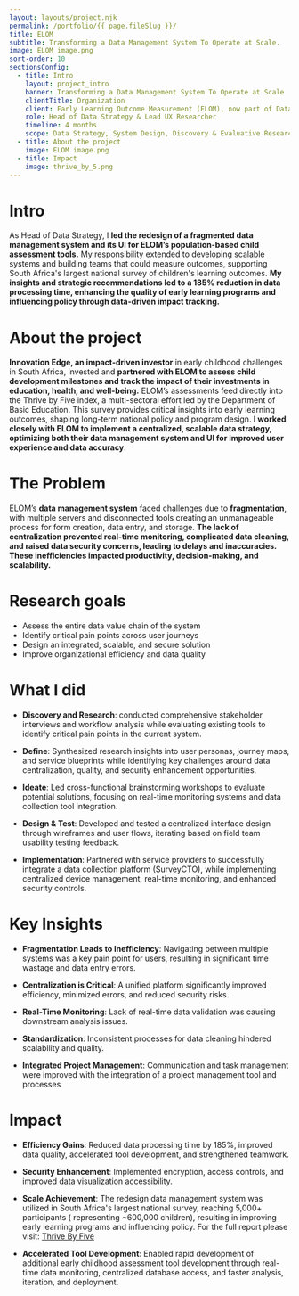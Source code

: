 ```yaml
---
layout: layouts/project.njk
permalink: /portfolio/{{ page.fileSlug }}/
title: ELOM
subtitle: Transforming a Data Management System To Operate at Scale.
image: ELOM image.png
sort-order: 10
sectionsConfig:
  - title: Intro
    layout: project_intro
    banner: Transforming a Data Management System To Operate at Scale
    clientTitle: Organization
    client: Early Learning Outcome Measurement (ELOM), now part of DataDrive2030
    role: Head of Data Strategy & Lead UX Researcher
    timeline: 4 months
    scope: Data Strategy, System Design, Discovery & Evaluative Research
  - title: About the project
    image: ELOM image.png
  - title: Impact
    image: thrive_by_5.png
---
```


# Intro
As Head of Data Strategy, I **led the redesign of a fragmented data management system and its UI for ELOM’s population-based child assessment tools.** My responsibility extended to developing scalable systems and building teams that could measure outcomes, supporting South Africa's largest national survey of children's learning outcomes. **My insights and strategic recommendations led to a 185% reduction in data processing time, enhancing the quality of early learning programs and influencing policy through data-driven impact tracking.**


# About the project
**Innovation Edge, an impact-driven investor** in early childhood challenges in South Africa, invested and **partnered with ELOM to assess child development milestones and track the impact of their investments in education, health, and well-being.** ELOM’s assessments feed directly into the Thrive by Five index, a multi-sectoral effort led by the Department of Basic Education. This survey provides critical insights into early learning outcomes, shaping long-term national policy and program design. **I worked closely with ELOM to implement a centralized, scalable data strategy, optimizing both their data management system and UI for improved user experience and data accuracy**.


# The Problem
ELOM’s **data management system** faced challenges due to **fragmentation**, with multiple servers and disconnected tools creating an unmanageable process for form creation, data entry, and storage. **The lack of centralization prevented real-time monitoring, complicated data cleaning, and raised data security concerns, leading to delays and inaccuracies. These inefficiencies impacted productivity, decision-making, and scalability.** 

# Research goals
- Assess the entire data value chain of the system
- Identify critical pain points across user journeys
- Design an integrated, scalable, and secure solution
- Improve organizational efficiency and data quality


# What I did
- **Discovery and Research**: conducted comprehensive stakeholder interviews and workflow analysis while evaluating existing tools to identify critical pain points in the current system.
  
- **Define**: Synthesized research insights into user personas, journey maps, and service blueprints while identifying key challenges around data centralization, quality, and security enhancement opportunities.
  
- **Ideate**: Led cross-functional brainstorming workshops to evaluate potential solutions, focusing on real-time monitoring systems and data collection tool integration.
  
- **Design & Test**: Developed and tested a centralized interface design through wireframes and user flows, iterating based on field team usability testing feedback.
  
- **Implementation**: Partnered with service providers to successfully integrate a data collection platform (SurveyCTO), while implementing centralized device management, real-time monitoring, and enhanced security controls.

# Key Insights
- **Fragmentation Leads to Inefficiency**: Navigating between multiple systems was a key pain point for users, resulting in significant time wastage and data entry errors.
  
- **Centralization is Critical**: A unified platform significantly improved efficiency, minimized errors, and reduced security risks.
  
- **Real-Time Monitoring**: Lack of real-time data validation was causing downstream analysis issues.
  
- **Standardization**: Inconsistent processes for data cleaning hindered scalability and quality.
  
- **Integrated Project Management**: Communication and task management were improved with the integration of a project management tool and processes

# Impact
- **Efficiency Gains**: Reduced data processing time by 185%, improved data quality, accelerated tool development, and strengthened teamwork.
   
- **Security Enhancement**: Implemented encryption, access controls, and improved data visualization accessibility.
   
- **Scale Achievement**: The redesign data management system was utilized in South Africa's largest national survey, reaching 5,000+ participants ( representing ~600,000 children), resulting in improving early learning programs and influencing policy. For the full report please visit: [Thrive By Five](https://thrivebyfive.co.za/)
   
- **Accelerated Tool Development**: Enabled rapid development of additional early childhood assessment tool development through real-time data monitoring, centralized database access, and faster analysis, iteration, and deployment.
